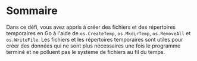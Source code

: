 # Sommaire

Dans ce défi, vous avez appris à créer des fichiers et des répertoires temporaires en Go à l'aide de `os.CreateTemp`, `os.MkdirTemp`, `os.RemoveAll` et `os.WriteFile`. Les fichiers et les répertoires temporaires sont utiles pour créer des données qui ne sont plus nécessaires une fois le programme terminé et ne polluent pas le système de fichiers au fil du temps.
